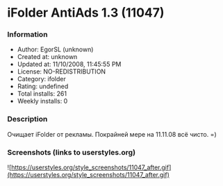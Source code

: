 # iFolder AntiAds 1.3 (11047)

### Information
- Author: EgorSL (unknown)
- Created at: unknown
- Updated at: 11/10/2008, 11:45:55 PM
- License: NO-REDISTRIBUTION
- Category: ifolder
- Rating: undefined
- Total installs: 261
- Weekly installs: 0


### Description
Очищает iFolder от рекламы. Покрайней мере на 11.11.08 всё чисто. =)


### Screenshots (links to userstyles.org)
![https://userstyles.org/style_screenshots/11047_after.gif](https://userstyles.org/style_screenshots/11047_after.gif)


